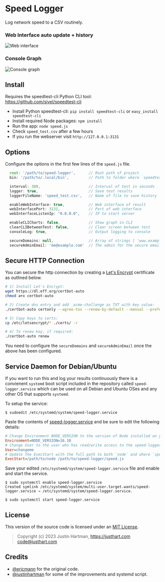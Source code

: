 Speed Logger
============

Log network speed to a CSV routinely.

### Web Interface auto update + history

![Web interface](https://i.snag.gy/nd8ERc.jpg)

### Console Graph

![Console graph](https://i.snag.gy/i7gObk.jpg)

## Install

Requires the speedtest-cli Python CLI tool: https://github.com/sivel/speedtest-cli

- Install Python speedtest-cli: `pip install speedtest-cli` or `easy_install speedtest-cli`
- Install required Node packages: `npm install`
- Run the app: `node speed.js`
- Check `speed_test.csv` after a few hours 
- If you run the webserver visit `http://127.0.0.1:3131`

## Options

Configure the options in the first few lines of the `speed.js` file.

```javascript
  root: '/path/to/speed-logger',      // Root path of project
  bin: '/path/to/.local/bin',         // Path to folder where `speedtest-cli` installed

  interval: 300,                      // Interval of test in seconds
  logger: true,                       // Save test results
  loggerFileName: 'speed_test.csv',   // Name of file to save history

  enableWebInterface: true,           // Web interface of result
  webInterfacePort: 3131,             // Port of web interface
  webInterfaceListenIp: "0.0.0.0",    // IP to start server

  enableCLICharts: false,             // Show graph in CLI
  clearCLIBetweenTest: false,         // Clear screen between test
  consoleLog: true,                   // Output logging to console

  secureDomains: null,                // Array of strings [ 'www.example.com' ]
  secureAdminEmail: 'me@example.com'  // The admin for the secure email confirmation
```

## Secure HTTP Connection

You can secure the http connection by creating a 
[Let's Encrypt](https://letsencrypt.org/) certificate as outlined below.

```sh
# 1) Install Let's Encrypt:
wget https://dl.eff.org/certbot-auto
chmod a+x certbot-auto

# 2) Create dns entry and add _acme-challenge as TXT with key value:
./certbot-auto certonly --agree-tos --renew-by-default --manual --preferred-challenges=dns -d www.example.com

# 3) Copy keys to certs:
cp /etc/letsencrypt/* ./certs/ -r

# 4) To renew key, if required:
./certbot-auto renew
```

You need to configure the `secureDomains` and `secureAdminEmail` once the above
has been configured.

## Service Daemon for Debian/Ubuntu

If you want to run this and log your results continuously there is a convienent
`systemd` boot script included in the repository called `speed-logger.service` 
which can be used on all Debian and Ubuntu OSes and any other OS that supports 
`systemd`.

To setup the service:

```
$ sudoedit /etc/systemd/system/speed-logger.service
```

Paste the contents of [speed-logger.service](speed-logger.service) and be sure 
to edit the following details:

```ini
# Change Environment NODE_VERSION to the version of Node installed on your machine.
Environment=NODE_VERSION=16.10
# Change User to the user who has read/write access to the speed-logger folder.
User=changeme
# Update the ExecStart with the full path to both `node` and where `speed.js` is.
ExecStart=/path/to/node /path/to/speed-logger/speed.js
```

Save your edited `/etc/systemd/system/speed-logger.service` file and enable and
start the service.

```console
$ sudo systemctl enable speed-logger.service
Created symlink /etc/systemd/system/multi-user.target.wants/speed-logger.service → /etc/systemd/system/speed-logger.service.
```

```console
$ sudo systemctl start speed-logger.service
```

## License

This version of the source code is licensed under an [MIT License](https://justinhartman.mit-license.org/).

> Copyright (c) 2023 Justin Hartman, https://justhart.com <code@justhart.com>

## Credits

- [@ericmann](https://github.com/ericmann/speed-logger) for the original code.
- [@justinhartman](https://github.com/justinhartman) for some of the improvements and systemd script.

